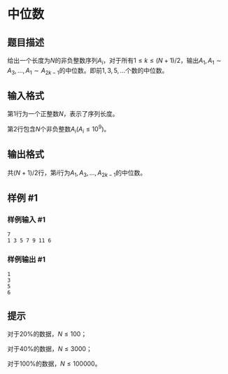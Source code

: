 # 中位数

## 题目描述

给出一个长度为$N$的非负整数序列$A_i$，对于所有$1 ≤ k ≤ (N + 1) / 2$，输出$A_1, A_1 \sim A_3, …,A_1 \sim A_{2k - 1}$的中位数。即前$1,3,5,…$个数的中位数。

## 输入格式

第$1$行为一个正整数$N$，表示了序列长度。

第$2$行包含$N$个非负整数$A_i (A_i ≤ 10^9)$。

## 输出格式

共$(N + 1) / 2$行，第$i$行为$A_1, A_3, …, A_{2k - 1}$的中位数。

## 样例 #1

### 样例输入 #1

```
7
1 3 5 7 9 11 6
```

### 样例输出 #1

```
1
3
5
6
```

## 提示

对于$20\%$的数据，$N ≤ 100$；

对于$40\%$的数据，$N ≤ 3000$；

对于$100\%$的数据，$N ≤ 100000$。